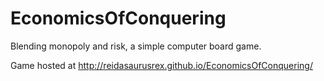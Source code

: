 # EconomicsOfConquering
Blending monopoly and risk, a simple computer board game. 


Game hosted at http://reidasaurusrex.github.io/EconomicsOfConquering/
